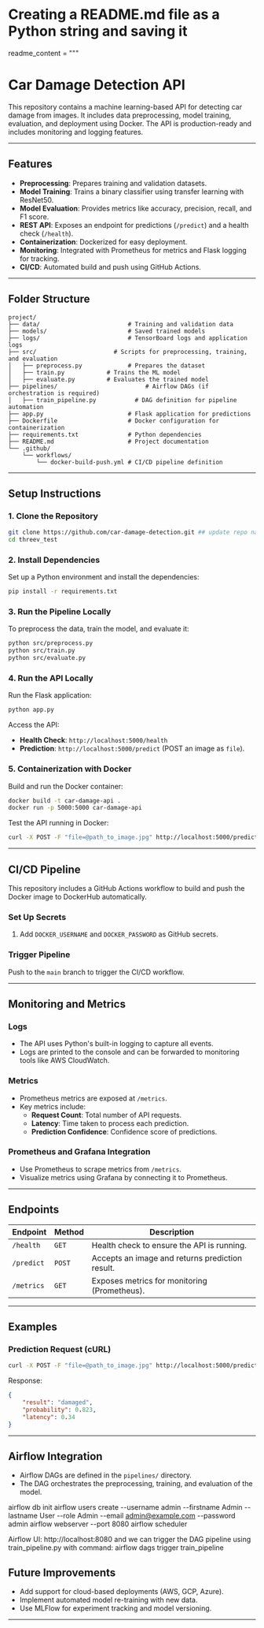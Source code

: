 # Creating a README.md file as a Python string and saving it
readme_content = """
# Car Damage Detection API

This repository contains a machine learning-based API for detecting car damage from images. It includes data preprocessing, model training, evaluation, and deployment using Docker. The API is production-ready and includes monitoring and logging features.

---

## Features
- **Preprocessing**: Prepares training and validation datasets.
- **Model Training**: Trains a binary classifier using transfer learning with ResNet50.
- **Model Evaluation**: Provides metrics like accuracy, precision, recall, and F1 score.
- **REST API**: Exposes an endpoint for predictions (`/predict`) and a health check (`/health`).
- **Containerization**: Dockerized for easy deployment.
- **Monitoring**: Integrated with Prometheus for metrics and Flask logging for tracking.
- **CI/CD**: Automated build and push using GitHub Actions.

---

## Folder Structure
```
project/
├── data/                         # Training and validation data
├── models/                       # Saved trained models
├── logs/                         # TensorBoard logs and application logs
├── src/                      # Scripts for preprocessing, training, and evaluation
│   ├── preprocess.py             # Prepares the dataset
│   ├── train.py            # Trains the ML model
│   ├── evaluate.py         # Evaluates the trained model
├── pipelines/                         # Airflow DAGs (if orchestration is required)
│   ├── train_pipeline.py           # DAG definition for pipeline automation
├── app.py                        # Flask application for predictions
├── Dockerfile                    # Docker configuration for containerization
├── requirements.txt              # Python dependencies
├── README.md                     # Project documentation
└── .github/
    └── workflows/
        └── docker-build-push.yml # CI/CD pipeline definition
```

---

## Setup Instructions

### 1. Clone the Repository
```bash
git clone https://github.com/car-damage-detection.git ## update repo name as required.
cd threev_test
```

### 2. Install Dependencies
Set up a Python environment and install the dependencies:
```bash
pip install -r requirements.txt
```

### 3. Run the Pipeline Locally
To preprocess the data, train the model, and evaluate it:
```bash
python src/preprocess.py
python src/train.py
python src/evaluate.py
```

### 4. Run the API Locally
Run the Flask application:
```bash
python app.py
```
Access the API:
- **Health Check**: `http://localhost:5000/health`
- **Prediction**: `http://localhost:5000/predict` (POST an image as `file`).

### 5. Containerization with Docker
Build and run the Docker container:
```bash
docker build -t car-damage-api .
docker run -p 5000:5000 car-damage-api
```

Test the API running in Docker:
```bash
curl -X POST -F "file=@path_to_image.jpg" http://localhost:5000/predict
```

---

## CI/CD Pipeline
This repository includes a GitHub Actions workflow to build and push the Docker image to DockerHub automatically.

### Set Up Secrets
1. Add `DOCKER_USERNAME` and `DOCKER_PASSWORD` as GitHub secrets.

### Trigger Pipeline
Push to the `main` branch to trigger the CI/CD workflow.

---

## Monitoring and Metrics

### Logs
- The API uses Python's built-in logging to capture all events.
- Logs are printed to the console and can be forwarded to monitoring tools like AWS CloudWatch.

### Metrics
- Prometheus metrics are exposed at `/metrics`.
- Key metrics include:
  - **Request Count**: Total number of API requests.
  - **Latency**: Time taken to process each prediction.
  - **Prediction Confidence**: Confidence score of predictions.

### Prometheus and Grafana Integration
- Use Prometheus to scrape metrics from `/metrics`.
- Visualize metrics using Grafana by connecting it to Prometheus.

---

## Endpoints
| Endpoint       | Method | Description                                    |
|----------------|--------|------------------------------------------------|
| `/health`      | `GET`  | Health check to ensure the API is running.     |
| `/predict`     | `POST` | Accepts an image and returns prediction result.|
| `/metrics`     | `GET`  | Exposes metrics for monitoring (Prometheus).   |

---

## Examples

### Prediction Request (cURL)
```bash
curl -X POST -F "file=@path_to_image.jpg" http://localhost:5000/predict
```

Response:
```json
{
    "result": "damaged",
    "probability": 0.823,
    "latency": 0.34
}
```

---

## Airflow Integration
- Airflow DAGs are defined in the `pipelines/` directory.
- The DAG orchestrates the preprocessing, training, and evaluation of the model.

airflow db init
airflow users create --username admin --firstname Admin --lastname User --role Admin --email admin@example.com --password admin
airflow webserver --port 8080
airflow scheduler

Airflow UI: http://localhost:8080
and we can trigger the DAG pipeline using train_pipeline.py with command:
airflow dags trigger train_pipeline


## Future Improvements
- Add support for cloud-based deployments (AWS, GCP, Azure).
- Implement automated model re-training with new data.
- Use MLFlow for experiment tracking and model versioning.

---

